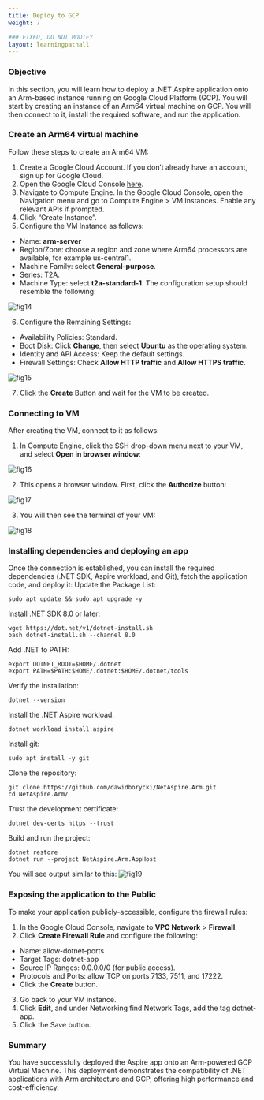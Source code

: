 ```yaml
---
title: Deploy to GCP
weight: 7

### FIXED, DO NOT MODIFY
layout: learningpathall
---
```


### Objective
In this section, you will learn how to deploy a .NET Aspire application onto an Arm-based instance running on Google Cloud Platform (GCP). 
You will start by creating an instance of an Arm64 virtual machine on GCP. You will then connect to it, install the required software, and run the application.

### Create an Arm64 virtual machine
Follow these steps to create an Arm64 VM:
1. Create a Google Cloud Account. If you don’t already have an account, sign up for Google Cloud.
2. Open the Google Cloud Console [here](https://console.cloud.google.com).
3. Navigate to Compute Engine. In the Google Cloud Console, open the Navigation menu and go to Compute Engine > VM Instances. Enable any relevant APIs if prompted.
4. Click “Create Instance”.
5. Configure the VM Instance as follows:
* Name: **arm-server**
* Region/Zone: choose a region and zone where Arm64 processors are available, for example us-central1.
* Machine Family: select **General-purpose**.
* Series: T2A. 
* Machine Type: select **t2a-standard-1**.
The configuration setup should resemble the following:

![fig14](figures/14.png)

6. Configure the Remaining Settings:
* Availability Policies: Standard.
* Boot Disk: Click **Change**, then select **Ubuntu** as the operating system.
* Identity and API Access: Keep the default settings.
* Firewall Settings: Check **Allow HTTP traffic** and **Allow HTTPS traffic**.

![fig15](figures/15.png)

7. Click the **Create** Button and wait for the VM to be created.

### Connecting to VM
After creating the VM, connect to it as follows:
1. In Compute Engine, click the SSH drop-down menu next to your VM, and select **Open in browser window**:

![fig16](figures/16.png)

2. This opens a browser window. First, click the **Authorize** button:

![fig17](figures/17.png)

3. You will then see the terminal of your VM:

![fig18](figures/18.png)

### Installing dependencies and deploying an app
Once the connection is established, you can install the required dependencies (.NET SDK, Aspire workload, and Git), fetch the application code, and deploy it:
Update the Package List:
```console
sudo apt update && sudo apt upgrade -y
```
Install .NET SDK 8.0 or later:
```console
wget https://dot.net/v1/dotnet-install.sh
bash dotnet-install.sh --channel 8.0
```
Add .NET to PATH:
```console
export DOTNET_ROOT=$HOME/.dotnet
export PATH=$PATH:$HOME/.dotnet:$HOME/.dotnet/tools
```
Verify the installation:
```console
dotnet --version
```
Install the .NET Aspire workload:
```console
dotnet workload install aspire
```
Install git:
```console
sudo apt install -y git
```
Clone the repository:
```console
git clone https://github.com/dawidborycki/NetAspire.Arm.git
cd NetAspire.Arm/
```
Trust the development certificate:
```console
dotnet dev-certs https --trust
```
Build and run the project:
```console
dotnet restore
dotnet run --project NetAspire.Arm.AppHost
```

You will see output similar to this:
![fig19](figures/19.png)

### Exposing the application to the Public
To make your application publicly-accessible, configure the firewall rules:
1. In the Google Cloud Console, navigate to **VPC Network** > **Firewall**.
2. Click **Create Firewall Rule** and configure the following:
* Name: allow-dotnet-ports
* Target Tags: dotnet-app
* Source IP Ranges: 0.0.0.0/0 (for public access).
* Protocols and Ports: allow TCP on ports 7133, 7511, and 17222.
* Click the **Create** button.
3. Go back to your VM instance.
4. Click **Edit**, and under Networking find Network Tags, add the tag dotnet-app. 
5. Click the Save button.

### Summary
You have successfully deployed the Aspire app onto an Arm-powered GCP Virtual Machine. This deployment demonstrates the compatibility of .NET applications with Arm architecture and GCP, offering high performance and cost-efficiency.
